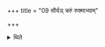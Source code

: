 +++
title = "09 सौर्यञ् चरुं रुक्माभ्याम्"

+++

<details><summary>थिते</summary>

सौर्यं चरुं रुक्माभ्यां परिगृह्यासादयति ९
</details>
